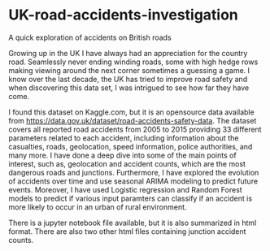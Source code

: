 # UK-road-accidents-investigation
A quick exploration of accidents on British roads

Growing up in the UK I have always had an appreciation for the country road. Seamlessly never ending winding roads, some with high hedge rows making viewing around the next corner sometimes a guessing a game. I know over the last decade, the UK has tried to improve road safety and when discovering this data set, I was intrigued to see how far they have come.

I found this dataset on Kaggle.com, but it is an opensource data available from https://data.gov.uk/dataset/road-accidents-safety-data.
The dataset covers all reported road accidents from 2005 to 2015 providing 33 different parameters related to each accident, including information about the casualties, roads, geolocation, speed information, police authorities, and many more. I have done a deep dive into some of the main points of interest, such as, geolocation and accident counts, which are the most dangerous roads and junctions. Furthermore, I have explored the evolution of accidents over time and use seasonal ARIMA modeling to predict future events. Moreover, I have used Logistic regression and Random Forest models to predict if various input paramters can classify if an accident is more likely to occur in an urban of rural environment.

There is a jupyter notebook file available, but it is also summarized in html format. There are also two other html files containing junction accident counts. 
